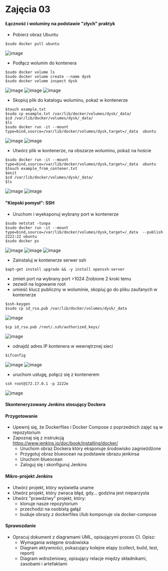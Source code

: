 # Zajęcia 03

#### Łączność i woluminy na podstawie "złych" praktyk


* Pobierz obraz Ubuntu
```shell
$sudo docker pull ubuntu
```
![image](ss1.png)
* Podłącz wolumin do kontenera
```shell
$sudo docker volume ls
$sudo docker volume create --name dysk
$sudo docker volume inspect dysk
```
![image](ss2.png)
![image](ss3.png)
![image](ss4.png)
* Skopiuj plik do katalogu woluminu, pokaż w kontenerze
```shell
$touch example.txt
$sudo cp example.txt /var/lib/docker/volumes/dysk/_data/
$cd /var/lib/docker/volumes/dysk/_data/
$ls
$sudo docker run -it --mount type=bind,source=/var/lib/docker/volumes/dysk,target=/_data  ubuntu
```
![image](ss5.png)
![image](ss6.png)
* Utwórz plik w kontenerze, na obszarze woluminu, pokaż na hoście
```shell
$sudo docker run -it --mount type=bind,source=/var/lib/docker/volumes/dysk,target=/_data  ubuntu
$touch example_from_contener.txt
$exit
$cd /var/lib/docker/volumes/dysk/_data/
$ls
```
![image](ss7.png)
![image](ss8.png)
#### "Kiepski pomysł": SSH
* Uruchom i wyeksponuj wybrany port w kontenerze
```shell
$sudo netstat -tunpa
$sudo docker run -it --mount type=bind,source=/var/lib/docker/volumes/dysk,target=/_data  --publish 2222:22 ubuntu
$sudo docker ps
```
![image](ss9.png)
![image](ss10.png)
![image](ss11.png)
* Zainstaluj w kontenerze serwer ssh
```shell
$apt-get install upgrade && -y install openssh-server
```
* zmień port na wybrany port >1024
Zrobione 2 kroki temu 
* zezwól na logowanie root
* umieść klucz publiczny w woluminie, skopiuj go do pliku zaufanych w kontenerze
```shell
$ssh-keygen
$sudo cp id_rsa.pub /var/lib/docker/volumes/dysk/_data
```
![image](ss14.png)
```shell
$cp id_rsa.pub /root/.ssh/authorized_keys/
```
![image](ss15.png)
* odnajdź adres IP kontenera w wewnętrznej sieci
```shell
$ifconfig
```
![image](ss12.png)
![image](ss13.png)
* uruchom usługę, połącz się z kontenerem
```shell
ssh root@172.17.0.1 -p 2222e
```
![image](ss20.png)
#### Skonteneryzowany Jenkins stosujący Dockera

#### Przygotowanie
* Upewnij się, że Dockerfiles i Docker Compose z poprzednich zajęć są w repozytorium
* Zapoznaj się z instrukcją https://www.jenkins.io/doc/book/installing/docker/
  * Uruchom obraz Dockera który eksponuje środowisko zagnieżdżone
  * Przygotuj obraz blueocean na podstawie obrazu jenkinsa
  * Uruchom blueocean
  * Zaloguj się i skonfiguruj Jenkins
  
#### Mikro-projekt Jenkins
* Utwórz projekt, który wyświetla uname
* Utwórz projekt, który zwraca błąd, gdy... godzina jest nieparzysta 
* Utwórz "prawdziwy" projekt, który:
  * klonuje nasze repozytorium
  * przechodzi na osobistą gałąź
  * buduje obrazy z dockerfiles i/lub komponuje via docker-compose
  
#### Sprawozdanie
* Opracuj dokument z diagramami UML, opisującymi proces CI. Opisz:
  * Wymagania wstępne środowiska
  * Diagram aktywności, pokazujący kolejne etapy (collect, build, test, report)
  * Diagram wdrożeniowy, opisujący relacje między składnikami, zasobami i artefaktami

